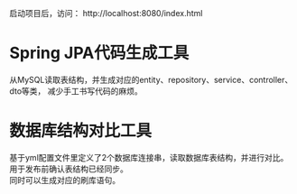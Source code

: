 启动项目后，访问：
http://localhost:8080/index.html  

# Spring JPA代码生成工具
从MySQL读取表结构，并生成对应的entity、repository、service、controller、dto等类，
减少手工书写代码的麻烦。  

# 数据库结构对比工具
基于yml配置文件里定义了2个数据库连接串，读取数据库表结构，并进行对比。  
用于发布前确认表结构已经同步。  
同时可以生成对应的刷库语句。